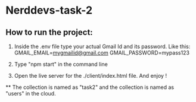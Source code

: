 # Nerddevs-task-2

## How to run the project:

1. Inside the .env file type your actual Gmail Id and its password.
   Like this:
   GMAIL_EMAIL=mygmailid@gmail.com
   GMAIL_PASSWORD=mypass123

2. Type "npm start" in the command line

3. Open the live server for the ./client/index.html file. And enjoy !

\*\* The collection is named as "task2" and the collection is named as "users" in the cloud.
